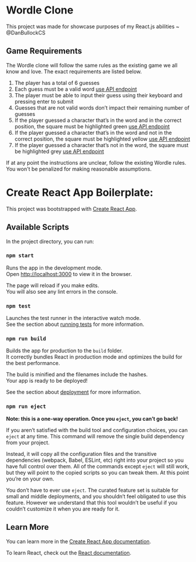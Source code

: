 # Wordle Clone

This project was made for showcase purposes of my React.js abilities ~ @DanBullockCS

## Game Requirements 

The Wordle clone will follow the same rules as the existing game we all know and love. The exact requirements are listed below. 

1. The player has a total of 6 guesses
2. Each guess must be a valid word [use API endpoint](https://wordle-apis.vercel.app/api/validate)
3. The player must be able to input their guess using their keyboard and pressing enter to submit
4. Guesses that are not valid words don’t impact their remaining number of guesses
5. If the player guessed a character that’s in the word and in the correct position, the square must be highlighted green [use API endpoint](https://wordle-apis.vercel.app/api/validate)
6. If the player guessed a character that’s in the word and not in the correct position, the square must be highlighted yellow [use API endpoint](https://wordle-apis.vercel.app/api/validate)
7. If the player guessed a character that’s not in the word, the square must be highlighted grey [use API endpoint](https://wordle-apis.vercel.app/api/validate)

If at any point the instructions are unclear, follow the existing Wordle rules. You won't be penalized for making reasonable assumptions. 

# Create React App Boilerplate:

This project was bootstrapped with [Create React App](https://github.com/facebook/create-react-app).

## Available Scripts

In the project directory, you can run:

### `npm start`

Runs the app in the development mode.\
Open [http://localhost:3000](http://localhost:3000) to view it in the browser.

The page will reload if you make edits.\
You will also see any lint errors in the console.

### `npm test`

Launches the test runner in the interactive watch mode.\
See the section about [running tests](https://facebook.github.io/create-react-app/docs/running-tests) for more information.

### `npm run build`

Builds the app for production to the `build` folder.\
It correctly bundles React in production mode and optimizes the build for the best performance.

The build is minified and the filenames include the hashes.\
Your app is ready to be deployed!

See the section about [deployment](https://facebook.github.io/create-react-app/docs/deployment) for more information.

### `npm run eject`

**Note: this is a one-way operation. Once you `eject`, you can’t go back!**

If you aren’t satisfied with the build tool and configuration choices, you can `eject` at any time. This command will remove the single build dependency from your project.

Instead, it will copy all the configuration files and the transitive dependencies (webpack, Babel, ESLint, etc) right into your project so you have full control over them. All of the commands except `eject` will still work, but they will point to the copied scripts so you can tweak them. At this point you’re on your own.

You don’t have to ever use `eject`. The curated feature set is suitable for small and middle deployments, and you shouldn’t feel obligated to use this feature. However we understand that this tool wouldn’t be useful if you couldn’t customize it when you are ready for it.

## Learn More

You can learn more in the [Create React App documentation](https://facebook.github.io/create-react-app/docs/getting-started).

To learn React, check out the [React documentation](https://reactjs.org/).

